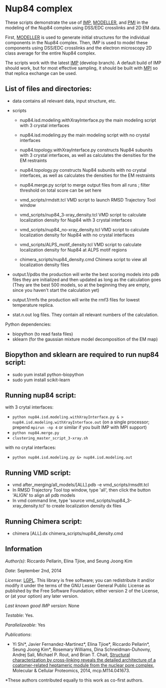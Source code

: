 # Nup84 complex

These scripts demonstrate the use of [IMP](http://salilab.org/imp), [MODELLER](http://salilab.org/modeller), and [PMI](https://github.com/salilab/pmi) in the modeling of the Nup84 complex using DSS/EDC crosslinks and 2D EM data.

First, [MODELLER](http://salilab.org/modeller) is used to generate
initial structures for the individual components in the Nup84 complex. Then, IMP
is used to model these components using DSS/EDC crosslinks and the electron microscopy 2D class average for the entire Nup84 complex.

The scripts work with the latest [IMP](http://salilab.org/imp) (develop branch).
A default build of IMP should work, but for most effective sampling, it should
be built with [MPI](http://integrativemodeling.org/nightly/doc/html/namespaceIMP_1_1mpi.html) so that replica exchange can be used.

## List of files and directories:

- data		                         contains all relevant data, input structure, etc.

- scripts
  - nup84.isd.modeling.withXrayInterface.py  the main modeling script with 3 crystal interfaces

  - nup84.isd.modeling.py                    the main modeling script with no crystal interfaces

  - nup84.topology.withXrayInterface.py      constructs Nup84 subunits with 3 crystal interfaces, as well as calculates the densities for the EM restraints

  - nup84.topology.py                        constructs Nup84 subunits with no crystal interfaces, as well as calculates the densities for the EM restraints

  - nup84.merge.py                           script to merge output files from all runs ; filter threshold on total score can be set here
 
  - vmd_scripts/rmdstt.tcl                   VMD script to launch RMSD Trajectory Tool window 

  - vmd_scripts/nup84_3-xray_density.tcl     VMD script to calculate localization density for Nup84 with 3 crystal interfaces

  - vmd_scripts/nup84_no-xray_density.tcl    VMD script to calculate localization density for Nup84 with no crystal interfaces

  - vmd_scripts/ALPS_motif_density.tcl       VMD script to calculate localization density for Nup84 at ALPS motif regions 

  - chimera_scripts/nup84_density.cmd        Chimera script to view all localization density files 


- output.1/pdbs    the production will write the best scoring models into pdb files they are initialized and then updated as long as the calculation goes
                 (They are the best 500 models, so at the beginning they are empty, since you haven't start the calculation yet)

- output.1/rmfs    the production will write the rmf3 files for lowest temperature replica.
			
- stat.n.out	 log files. They contain all relevant numbers of the calculation.

Python dependencies:
- biopython 		(to read fasta files)
- sklearn   		(for the gaussian mixture model decomposition of the EM map)

## Biopython and sklearn are required to run nup84 script:
- sudo yum install python-biopython
- sudo yum install scikit-learn

## Running nup84 script:
with 3 crytal interfaces:
- `python nup84.isd.modeling.withXrayInterface.py & > nup84.isd.modeling.withXrayInterface.out` (on a single processor; prepend `mpirun -np 4` or similar if you built IMP with MPI support)
- `python nup84.merge.py`
- `clustering_master_script_3-xray.sh`

with no crytal interfaces:
- `python nup84.isd.modeling.py &> nup84.isd.modeling.out`

## Running VMD script:
- vmd after_merging/all_models/[ALL].pdb -e vmd_scripts/rmsdtt.tcl 
- In RMSD Trajectory Tool top window, type 'all', then click the button 'ALIGN' to align all pdb models
- In vmd command line, type 'source vmd_scripts/nup84_3-xray_density.tcl' to create localization density dx files

## Running Chimera script:
- chimera [ALL].dx chimera_scripts/nup84_density.cmd 

## Information

_Author(s)_: Riccardo Pellarin, Elina Tjioe, and Seung Joong Kim

_Date_: September 2nd, 2014

_License_: [LGPL](http://www.gnu.org/licenses/old-licenses/lgpl-2.1.html).
This library is free software; you can redistribute it and/or
modify it under the terms of the GNU Lesser General Public
License as published by the Free Software Foundation; either
version 2 of the License, or (at your option) any later version.

_Last known good IMP version_: None

_Testable_: Yes.

_Parallelizeable_: Yes

_Publications_:
 - Yi Shi\*, Javier Fernandez-Martinez\*, Elina Tjioe\*, Riccardo Pellarin\*, Seung Joong Kim\*, Rosemary Williams, Dina Schneidman-Duhovny, Andrej Sali, Michael P. Rout, and Brian T. Chait, [Structural characterization by cross-linking reveals the detailed architecture of a coatomer-related heptameric module from the nuclear pore complex](http://mcponline.org/content/early/2014/08/26/mcp.M114.041673), Molecular & Cellular Proteomics, 2014, mcp.M114.041673.

 \*These authors contributed equally to this work as co-first authors.
